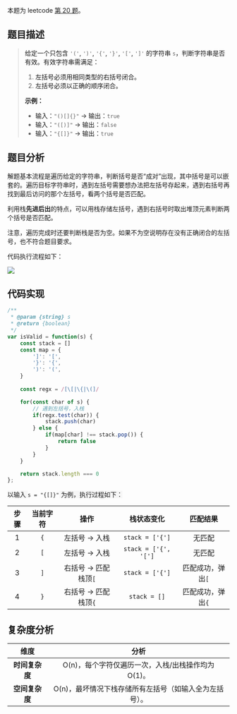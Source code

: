 本题为 leetcode [第 20 题](https://leetcode.cn/problems/valid-parentheses/description/)。

## <font style="color:rgba(0, 0, 0, 0.9);">题目描述</font>

> <font style="color:rgba(0, 0, 0, 0.9);">给定一个只包含</font><font style="color:rgba(0, 0, 0, 0.9);"> </font>`'('`<font style="color:rgba(0, 0, 0, 0.9);">,</font><font style="color:rgba(0, 0, 0, 0.9);"> </font>`')'`<font style="color:rgba(0, 0, 0, 0.9);">,</font><font style="color:rgba(0, 0, 0, 0.9);"> </font>`'{'`<font style="color:rgba(0, 0, 0, 0.9);">,</font><font style="color:rgba(0, 0, 0, 0.9);"> </font>`'}'`<font style="color:rgba(0, 0, 0, 0.9);">,</font><font style="color:rgba(0, 0, 0, 0.9);"> </font>`'['`<font style="color:rgba(0, 0, 0, 0.9);">,</font><font style="color:rgba(0, 0, 0, 0.9);"> </font>`']'`<font style="color:rgba(0, 0, 0, 0.9);"> </font><font style="color:rgba(0, 0, 0, 0.9);">的字符串</font><font style="color:rgba(0, 0, 0, 0.9);"> </font>`s`<font style="color:rgba(0, 0, 0, 0.9);">，判断字符串是否有效。有效字符串需满足：</font>
>
> 1. <font style="color:rgba(0, 0, 0, 0.9);">左括号必须用相同类型的右括号闭合。</font>
> 2. <font style="color:rgba(0, 0, 0, 0.9);">左括号必须以正确的顺序闭合。</font>
>
> **<font style="color:rgba(0, 0, 0, 0.9);">示例：</font>**
>
> + <font style="color:rgba(0, 0, 0, 0.9);">输入：</font>`"()[]{}"`<font style="color:rgba(0, 0, 0, 0.9);"> </font><font style="color:rgba(0, 0, 0, 0.9);">→ 输出：</font>`true`
> + <font style="color:rgba(0, 0, 0, 0.9);">输入：</font>`"([)]"`<font style="color:rgba(0, 0, 0, 0.9);"> </font><font style="color:rgba(0, 0, 0, 0.9);">→ 输出：</font>`false`
> + <font style="color:rgba(0, 0, 0, 0.9);">输入：</font>`"{[]}"`<font style="color:rgba(0, 0, 0, 0.9);"> → 输出：</font>`true`

## 题目分析

解题基本流程是遍历给定的字符串，判断括号是否“成对”出现，其中括号是可以嵌套的。遍历目标字符串时，遇到左括号需要想办法把左括号存起来，遇到右括号再找到最后访问的那个左括号，看两个括号是否匹配。

利用栈**先进后出**的特点，可以用栈存储左括号，遇到右括号时取出堆顶元素判断两个括号是否匹配。

注意，遍历完成时还要判断栈是否为空。如果不为空说明存在没有正确闭合的左括号，也不符合题目要求。

代码执行流程如下：

![](https://cdn.nlark.com/yuque/__mermaid_v3/807a3ddb6771b456960173093391bc89.svg)

## 代码实现

```javascript
/**
 * @param {string} s
 * @return {boolean}
 */
var isValid = function(s) {
    const stack = []
    const map = {
        ']': '[',
        '}': '{',
        ')': '(',
    }
  
    const regx = /[\[|\{|\(]/

    for(const char of s) {
        // 遇到左括号，入栈
        if(regx.test(char)) {
            stack.push(char)
        } else {
            if(map[char] !== stack.pop()) {
                return false
            }
        }
    }

    return stack.length === 0
};
```

<font style="color:rgba(0, 0, 0, 0.9);background-color:rgb(246, 246, 246);">以输入 </font>`s = "{[]}"`<font style="color:rgba(0, 0, 0, 0.9);background-color:rgb(246, 246, 246);"> 为例，执行过程如下：</font>


| **步骤** | **当前字符** |       **操作**       |    **栈状态变化**    |   **匹配结果**   |
| :------: | :----------: | :-------------------: | :------------------: | :---------------: |
|    1    |     `{`     |    左括号 → 入栈    |   `stack = ['{']`   |      无匹配      |
|    2    |     `[`     |    左括号 → 入栈    | `stack = ['{', '[']` |      无匹配      |
|    3    |     `]`     | 右括号 → 匹配栈顶`[` |   `stack = ['{']`   | 匹配成功，弹出`[` |
|    4    |     `}`     | 右括号 → 匹配栈顶`{` |     `stack = []`     | 匹配成功，弹出`{` |

## 复杂度分析


|    **维度**    |                        **分析**                        |
| :------------: | :----------------------------------------------------: |
| **时间复杂度** |   O(n)，每个字符仅遍历一次，入栈/出栈操作均为 O(1)。   |
| **空间复杂度** | O(n)，最坏情况下栈存储所有左括号（如输入全为左括号）。 |
